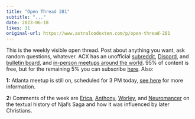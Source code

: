 ```yaml
---
title: "Open Thread 281"
subtitle: "..."
date: 2023-06-18
likes: 31
original-url: https://www.astralcodexten.com/p/open-thread-281
---
```

This is the weekly visible open thread. Post about anything you want, ask random questions, whatever. ACX has an unofficial [subreddit](https://www.reddit.com/r/slatestarcodex/), [Discord](https://discord.gg/RTKtdut), and [bulletin board](https://www.datasecretslox.com/index.php), and [in-person meetups around the world](https://www.lesswrong.com/community?filters%5B0%5D=SSC). 95% of content is free, but for the remaining 5% you can subscribe [here](https://astralcodexten.substack.com/subscribe?). Also:

 **1:** Atlanta meetup is still on, scheduled for 3 PM today, [see here](https://astralcodexten.substack.com/p/atlanta-meetup-this-sunday) for more information.

 **2:** Comments of the week are [Erica](https://astralcodexten.substack.com/p/your-book-review-njals-saga/comment/17401109), [Anthony](https://astralcodexten.substack.com/p/your-book-review-njals-saga/comment/17402563), [Worley](https://astralcodexten.substack.com/p/your-book-review-njals-saga/comment/17442458), and [Neuromancer](https://astralcodexten.substack.com/p/your-book-review-njals-saga/comment/17398414) on the textual history of Njal’s Saga and how it was influenced by later Christians.
